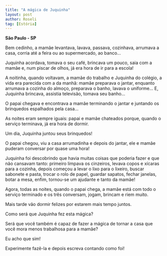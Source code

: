 ```yaml
---
title: "A mágica de Juquinha"
layout: post
author: Roseli
tag: [Estória]
---
```


**São Paulo - SP**

Bem cedinho, a mamãe levantava, lavava, passava, cozinhava, arrumava a
casa, corria até a feira ou ao supermercado, ao banco...

Juquinha acordava, tomava o seu café, brincava um pouco, saia com a
mamãe e, num piscar de olhos, já era hora de ir para a escola!

A noitinha, quando voltavam, a mamãe do trabalho e Juquinha do
colégio, a vida era parecida com a da manhã: mamãe preparava o jantar,
enquanto arrumava a cozinha do almoço, preparava o banho, lavava o
uniforme... E, Juquinha brincava, assistia televisão, tomava seu
banho...

O papai chegava e encontrava a mamãe terminando o jantar e juntando os
brinquedos espalhados pela casa...

As noites eram sempre iguais: papai e mamãe chateados porque, quando o
serviço terminava, já era hora de dormir.

Um dia, Juquinha juntou seus brinquedos!

O papai chegou, viu a casa arrumadinha e depois do jantar, ele e mamãe
puderam conversar por quase uma hora!

Juquinha foi descobrindo que havia muitas coisas que poderia fazer
e que não cansavam tanto: primeiro limpava os cinzeiros, levava copos
e xícaras para a cozinha, depois começou a levar o lixo para o
lixeiro, buscar sabonete e pasta, trocar o rolo de papel, guardar
sapatos, fechar janelas, botar a mesa, enfim, tornou-se um ajudante e
tanto da mamãe!

Agora, todas as noites, quando o papai chega, a mamãe está com todo o
serviço terminado e os três conversam, jogam, brincam e riem muito.

Mais tarde vão dormir felizes por estarem mais tempo juntos.

Como será que Juquinha fez esta mágica?

Será que você também é capaz de fazer a mágica de tornar a casa que
você mora menos trabalhosa para a mamãe?

Eu acho que sim!

Experimente fazê-la e depois escreva contando como foi!

